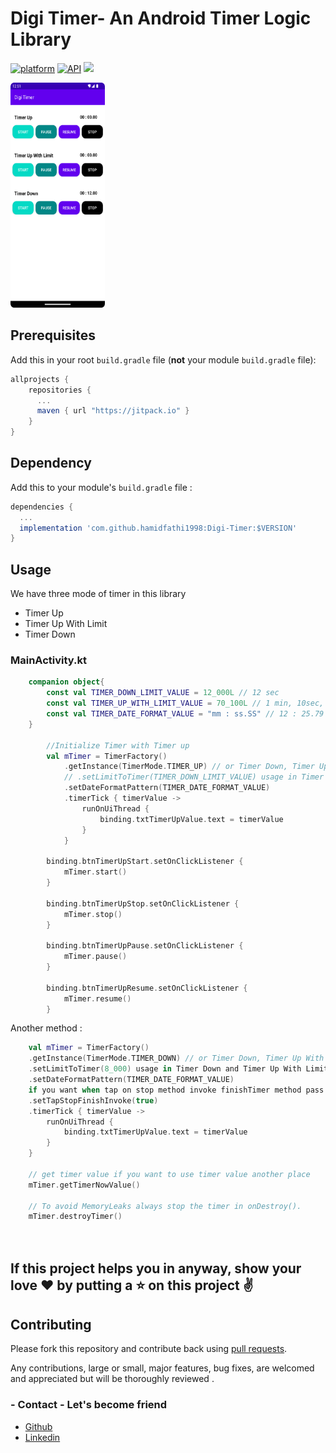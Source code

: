 # Digi Timer- An Android Timer Logic Library
[![platform](https://img.shields.io/badge/platform-Android-yellow.svg)](https://www.android.com)
[![API](https://img.shields.io/badge/API-21%2B-brightgreen.svg?style=plastic)](https://android-arsenal.com/api?level=18)
[![](https://jitpack.io/v/hamidfathi1998/Digi-Timer.svg)](https://jitpack.io/#hamidfathi1998/Digi-Timer)

<p align="left">
 <a><img width="30%" height="360px"  src="screenshots/main.png"></a>
</p>


## Prerequisites

Add this in your root `build.gradle` file (**not** your module `build.gradle` file):
```gradle
allprojects {
	repositories {
	  ...
	  maven { url "https://jitpack.io" }
	}
}
```

## Dependency

Add this to your module's `build.gradle` file :

```gradle
dependencies {
  ...
  implementation 'com.github.hamidfathi1998:Digi-Timer:$VERSION'
}
```

## Usage
We have three mode of timer in this library
* Timer Up
* Timer Up With Limit
* Timer Down

### MainActivity.kt
```kotlin
    companion object{
        const val TIMER_DOWN_LIMIT_VALUE = 12_000L // 12 sec
        const val TIMER_UP_WITH_LIMIT_VALUE = 70_100L // 1 min, 10sec, 10 mill
        const val TIMER_DATE_FORMAT_VALUE = "mm : ss.SS" // 12 : 25.79
    }
    
        //Initialize Timer with Timer up
        val mTimer = TimerFactory()
            .getInstance(TimerMode.TIMER_UP) // or Timer Down, Timer Up With Limit
            // .setLimitToTimer(TIMER_DOWN_LIMIT_VALUE) usage in Timer Down and Timer Up With Limit for set limit 
            .setDateFormatPattern(TIMER_DATE_FORMAT_VALUE)
            .timerTick { timerValue ->
                runOnUiThread {
                    binding.txtTimerUpValue.text = timerValue
                }
            }
        
        binding.btnTimerUpStart.setOnClickListener {
            mTimer.start()
        }

        binding.btnTimerUpStop.setOnClickListener {
            mTimer.stop()
        }

        binding.btnTimerUpPause.setOnClickListener {
            mTimer.pause()
        }

        binding.btnTimerUpResume.setOnClickListener {
            mTimer.resume()
        }

```

Another method :
```kotlin
    val mTimer = TimerFactory()
    .getInstance(TimerMode.TIMER_DOWN) // or Timer Down, Timer Up With Limit
    .setLimitToTimer(8_000) usage in Timer Down and Timer Up With Limit for set limit 
    .setDateFormatPattern(TIMER_DATE_FORMAT_VALUE)
    if you want when tap on stop method invoke finishTimer method pass treu ( default value is false)
    .setTapStopFinishInvoke(true)
    .timerTick { timerValue ->
        runOnUiThread {
            binding.txtTimerUpValue.text = timerValue
        }
    }
    
    // get timer value if you want to use timer value another place
    mTimer.getTimerNowValue()
    
    // To avoid MemoryLeaks always stop the timer in onDestroy().
    mTimer.destroyTimer()
    
    
```



## If this project helps you in anyway, show your love :heart: by putting a :star: on this project :v:

## Contributing

Please fork this repository and contribute back using
[pull requests](https://github.com/hamidfathi1998/DigiTimer/pulls).

Any contributions, large or small, major features, bug fixes, are welcomed and appreciated
but will be thoroughly reviewed .

### - Contact - Let's become friend
- [Github](https://github.com/hamidfathi1998)
- [Linkedin](https://www.linkedin.com/in/hamidfathi1998/)

